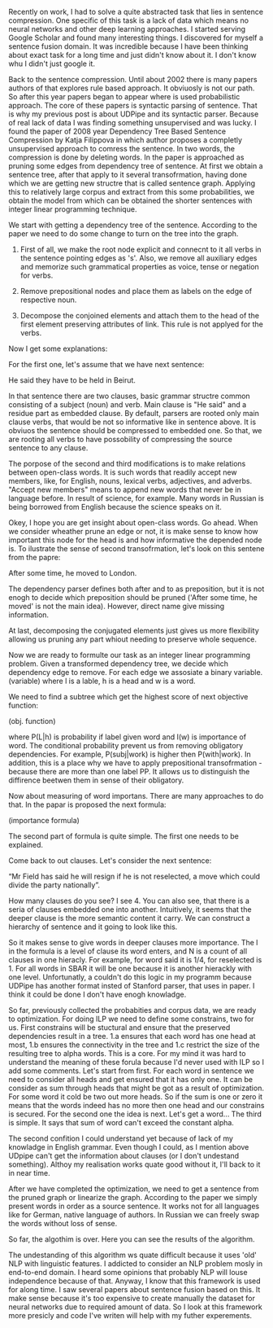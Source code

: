 Recently on work, I had to solve a quite abstracted task that lies in sentence compression. One specific of this task is a lack of data which means no neural networks and other deep learning approaches. I started serving Google Scholar and found many interesting things. I discovered for myself a sentence fusion domain. It was incredible because I have been thinking about exact task for a long time and just didn't know about it. I don't know whu I didn't just google it. 

Back to the sentence compression. Until about 2002 there is many papers authors of that explores rule based approach. It obviuosly is not our path. So after this year papers began to appear where is used probabilistic approach. The core of these papers is syntactic parsing of sentence. That is why my previous post is about UDPipe and its syntactic parser. Because of real lack of data I was finding something unsupervised and was lucky. I found the paper of 2008 year Dependency Tree Based Sentence Compression by Katja Filippova in which author proposes a completly unsupervised approach to comress the sentence. In two words, the compression is done by deleting words. In the paper is approached as pruning some edges from dependency tree of sentence. At first we obtain a sentence tree, after that apply to it several transofrmation, having done which we are getting new structre that is called sentence graph. Applying this to relatively large corpus and extract from this some probabilities, we obtain the model from which can be obtained the shorter sentences with integer linear programming technique.

We start with getting a dependency tree of the sentence. According to the paper we need to do some change to turn on the tree into the graph.

1) First of all, we make the root node explicit and connecnt to it all verbs in the sentence pointing edges as 's'. Also, we remove all auxiliary edges and memorize such grammatical properties as voice, tense or negation for verbs.

2) Remove prepositional nodes and place them as labels on the edge of respective noun.

3) Decompose the conjoined elements and attach them to the head of the first element preserving attributes of link. This rule is not applyed for the verbs.

Now I get some explanations:

For the first one, let's assume that we have next sentence:

He said they have to be held in Beirut.

In that sentence there are two clauses, basic grammar structre common consisting of a subject (noun) and verb.  Main clause is "He said" and a residue part as embedded clause. By default, parsers are rooted only main clause verbs, that would be not so informative like in sentence above. It is obviuos the sentence should be compressed to embedded one. So that, we are rooting all verbs to have possobility of compressing the source sentence to any clause. 

The porpose of the second and third modifications is to make relations between open-class words. It is such words that readily accept new members, like, for English, nouns, lexical verbs, adjectives, and adverbs. "Accept new members" means to append new words that never be in language before. In result of science, for example. Many words in Russian is being borrowed from English because the science speaks on it.

Okey, I hope you are get insight about open-class words. Go ahead. When we consider wheather prune an edge or not, it is make sense to know how important this node for the head is and how informative the depended node is. To ilustrate the sense of second transofrmation, let's look on this sentene from the papre:

After some time, he moved to London.

The dependency parser defines both after and to as preposition, but it is not enogh to decide which preposition should be pruned ('After some time, he moved' is not the main idea). However, direct name give missing information.

At last, decomposing the conjugated elements just gives us more flexibility allowing us pruning any part whiout needing to preserve whole sequence.

Now we are ready to formulte our task as an integer linear programming problem.  Given a transformed dependency tree, we decide which dependency edge to remove. For each edge we assosiate a binary variable.
(variable)
where l is a lable, h is a head and w is a word.

We need to find a subtree which get the highest score of next objective function:

(obj. function)

where P(L|h) is probability if label given word and I(w) is importance of word.
The conditional probability prevent us from removing obligatory dependencies. For example, P(subj|work) is higher then P(with|work). In addition, this is a place why we have to apply prepositional transofrmation - because there are more than one label PP. It allows us to distinguish the diffirence beetwen them in sense of their obligatory.

Now about measuring of word importans. There are many approaches to do that. In the papar is proposed the next formula:

(importance formula)

The second part of formula is quite simple. The first one needs to be explained.

Come back to out clauses. Let's consider the next sentence:

“Mr Field has said he will resign if he is not reselected, a move which could divide the party nationally”.

How many clauses do you see? I see 4. You can also see, that there is a seria of clauses embedded one into another. Intuitively, it seems that the deeper clause is the more semantic content it carry. We can construct a hierarchy of sentence and it going to look like this.

So it makes sense to give words in deeper clauses more importance. The l in the formula is a level of clause its word enters, and N is a count of all clauses in one hieracly. For example, for word said it is 1/4, for reselected is 1. For all words in SBAR it will be one because it is another hierackly with one level.
Unfortunatly, a couldn't do this logic in my programm because UDPipe has another format insted of Stanford parser, that uses in paper. I think it could be done I don't have enogh knowladge.

So far, previously collected the probabities and corpus data, we are ready to optimization. For doing ILP we need to define some constrains, two for us. First constrains will be stuctural and ensure that the preserved dependencies result in a tree. 1.a ensures that each word has one head at most, 1.b ensures the connectivity in the tree and 1.c restrict the size of the resulting tree to alpha words. This is a core.
For my mind it was hard to understand the meaning of these forula because I'd never used with ILP so I add some comments.
Let's start from first.
For each  word in sentence we need to consider all heads and get ensured that it has only one. It can be consider as sum through heads that might be got as a result of optimization. For some word it cold be two out more heads. So if the sum is one or zero it means that the words indeed has no more then one head and our constrains is secured.
For the second one the idea is next. Let's get a word...
The third is simple. It says that sum of word can't exceed the constant alpha.

The second confition I could understand yet because of lack of my knowladge in English grammar. Even though I could, as I mention above UDpipe can't get the information about clauses (or I don't undestand something). Althoy my realisation works quate good without it, I'll back to it in near time.

After we have completed the optimization, we need to get a sentence from the pruned graph or linearize the graph. According to the paper we simply present words in order as a source sentence. It works not for all languages like for German, native language of authors. In Russian we can freely swap the words without loss of sense.

So far, the algothim is over. Here you can see the results of the algorithm.

The undestanding of this algorithm ws quate difficult because it uses 'old' NLP with linguistic features. I addicted to consider an NLP problem mosly in end-to-end domain. I heard some opinions that probably NLP will louse independence because of that. Anyway, I know that this framework is used for along time. I saw several papers about sentence fusion based on this. It make sense because it's too expensive to create manually the dataset for neural networks due to required amount of data. So I look at this framework more presicly and code I've writen will help with my futher experements.

